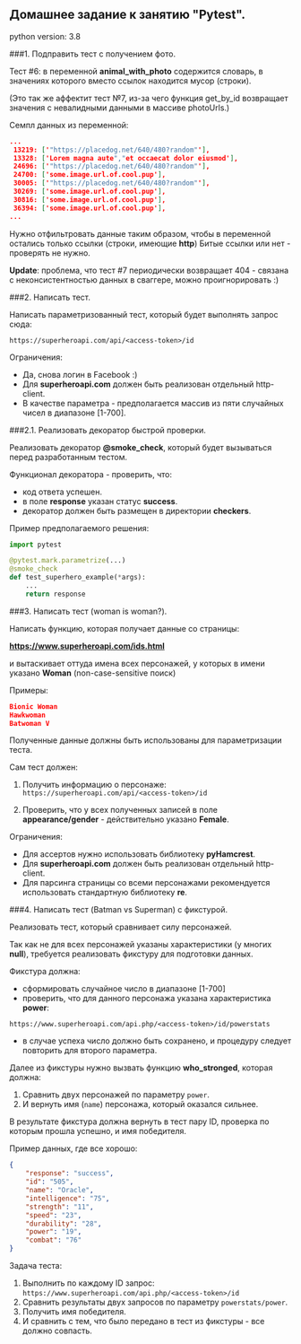 ## Домашнее задание к занятию "Pytest".

python version: 3.8

###1. Подправить тест c получением фото.

Тест #6: в переменной **animal_with_photo** содержится словарь, в значениях которого вместо ссылок находится мусор (строки).

(Это так же аффектит тест №7, из-за чего функция get_by_id возвращает значения с невалидными данными в массиве photoUrls.)

Семпл данных из переменной:

```json
...
 13219: ['"https://placedog.net/640/480?random"'],
 13328: ['Lorem magna aute","et occaecat dolor eiusmod'],
 24696: ['"https://placedog.net/640/480?random"'],
 24700: ['some.image.url.of.cool.pup'],
 30005: ['"https://placedog.net/640/480?random"'],
 30269: ['some.image.url.of.cool.pup'],
 30816: ['some.image.url.of.cool.pup'],
 36394: ['some.image.url.of.cool.pup'],
...
```

Нужно отфильтровать данные таким образом, чтобы в переменной остались только ссылки (строки, имеющие **http**)
Битые ссылки или нет - проверять не нужно.

**Update**: проблема, что тест #7 периодически возвращает 404 - связана с неконсистентностью данных в сваггере, можно проигнорировать :)

###2. Написать тест.

Написать параметризованный тест, который будет выполнять запрос сюда:

```https://superheroapi.com/api/<access-token>/id```


Ограничения:
* Да, снова логин в Facebook :)
* Для **superheroapi.com** должен быть реализован отдельный http-client.
* В качестве параметра - предполагается массив из пяти случайных чисел в диапазоне [1-700].


###2.1. Реализовать декоратор быстрой проверки.

Реализовать декоратор **@smoke_check**, который будет вызываться перед разработанным тестом.

Функционал декоратора - проверить, что:
* код ответа успешен.
* в поле **response** указан статус **success**.
* декоратор должен быть размещен в директории **checkers**.

Пример предполагаемого решения:

```python
import pytest

@pytest.mark.parametrize(...)
@smoke_check
def test_superhero_example(*args):
    ...
    return response
```

###3. Написать тест (woman is woman?).

Написать функцию, которая получает данные со страницы:

**https://www.superheroapi.com/ids.html**

и вытаскивает оттуда имена всех персонажей, у которых в имени указано **Woman** (non-case-sensitive поиск)

Примеры:
```json
Bionic Woman
Hawkwoman
Batwoman V
```

Полученные данные должны быть использованы для параметризации теста.

Сам тест должен:
1. Получить информацию о персонаже: ```https://superheroapi.com/api/<access-token>/id```

2. Проверить, что у всех полученных записей в поле **appearance/gender** - действительно указано **Female**.

Ограничения:
* Для ассертов нужно использовать библиотеку **pyHamcrest**.
* Для **superheroapi.com** должен быть реализован отдельный http-client.
* Для парсинга страницы со всеми персонажами рекомендуется использовать стандартную библиотеку **re**.

###4. Написать тест (Batman vs Superman) с фикстурой.

Реализовать тест, который сравнивает силу персонажей.

Так как не для всех персонажей указаны характеристики (у многих **null**), требуется реализовать фикстуру для подготовки данных.

Фикстура должна:
* сформировать случайное число в диапазоне [1-700]
* проверить, что для данного персонажа указана характеристика **power**:

```https://www.superheroapi.com/api.php/<access-token>/id/powerstats```

* в случае успеха число должно быть сохранено, и процедуру следует повторить для второго параметра.

Далее из фикстуры нужно вызвать функцию **who_stronged**, которая должна:
1. Cравнить двух персонажей по параметру ```power```.
2. И вернуть имя (```name```) персонажа, который оказался сильнее.

В результате фикстура должна вернуть в тест пару ID, проверка по которым прошла успешно, и имя победителя.

Пример данных, где все хорошо:

```json
{
    "response": "success",
    "id": "505",
    "name": "Oracle",
    "intelligence": "75",
    "strength": "11",
    "speed": "23",
    "durability": "28",
    "power": "19",
    "combat": "76"
}
```

Задача теста:

1. Выполнить по каждому ID запрос: ```https://www.superheroapi.com/api.php/<access-token>/id```
2. Сравнить результаты двух запросов по параметру ```powerstats/power```.
3. Получить имя победителя.
4. И сравнить с тем, что было передано в тест из фикстуры - все должно совпасть.
